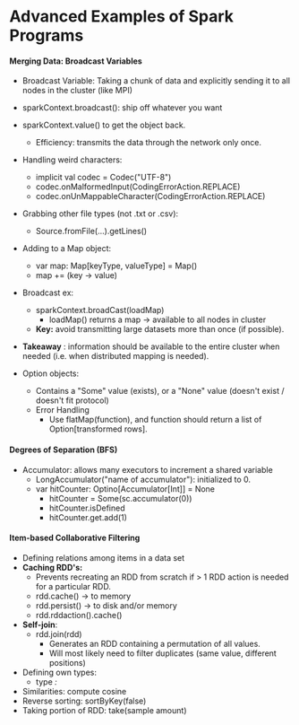# Advanced Examples of Spark Programs

#### Merging Data: Broadcast Variables
* Broadcast Variable: Taking a chunk of data and explicitly sending it to all
  nodes in the cluster (like MPI)
* sparkContext.broadcast(): ship off whatever you want
* sparkContext.value() to get the object back.
  * Efficiency: transmits the data through the network only once. 
* Handling weird characters:
  * implicit val codec = Codec("UTF-8")
  * codec.onMalformedInput(CodingErrorAction.REPLACE)
  * codec.onUnMappableCharacter(CodingErrorAction.REPLACE)
* Grabbing other file types (not .txt or .csv):
  * Source.fromFile(...).getLines()
* Adding to a Map object:
  * var map: Map[keyType, valueType] = Map()
  * map += (key -> value)

* Broadcast ex:
  * sparkContext.broadCast(loadMap)
    * loadMap() returns a map -> available to all nodes in cluster
  * **Key:** avoid transmitting large datasets more than once (if possible).
* **Takeaway** : information should be available to the entire cluster when
  needed (i.e. when distributed mapping is needed).

* Option objects:
  * Contains a "Some" value (exists), or a "None" value (doesn't exist
    / doesn't fit protocol)
  * Error Handling
    * Use flatMap(function), and function should return a list of
      Option[transformed rows].

#### Degrees of Separation (BFS)
* Accumulator: allows many executors to increment a shared variable
  * LongAccumulator("name of accumulator"): initialized to 0.
  * var hitCounter: Optino[Accumulator[Int]] = None
    * hitCounter = Some(sc.accumulator(0))
    * hitCounter.isDefined
    * hitCounter.get.add(1)

#### Item-based Collaborative Filtering
* Defining relations among items in a data set
* **Caching RDD's:** 
  * Prevents recreating an RDD from scratch if > 1 RDD action is needed for
    a particular RDD.
  * rdd.cache() -> to memory
  * rdd.persist() -> to disk and/or memory
  * rdd.rddaction().cache()
* **Self-join**:
  * rdd.join(rdd)
    * Generates an RDD containing a permutation of all values.
    * Will most likely need to filter duplicates (same value, different
      positions)
* Defining own types:
  * type <var name>: <type name>
* Similarities: compute cosine
* Reverse sorting: sortByKey(false)
* Taking portion of RDD: take(sample amount)


